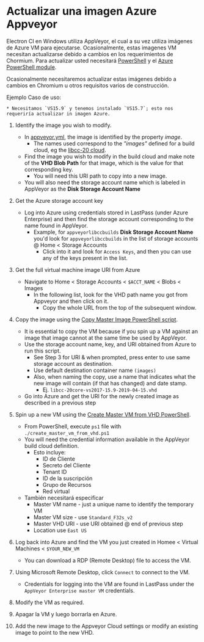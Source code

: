 # Actualizar una imagen Azure Appveyor

Electron CI en Windows utiliza AppVeyor, el cual a su vez utiliza imágenes de Azure VM para ejecutarse. Ocasionalmente, estas imagenes VM necesitan actualizarse debido a cambios en los requerimientos de Chormium. Para actualizar usted necesitará [PowerShell](https://docs.microsoft.com/en-us/powershell/scripting/install/installing-powershell?view=powershell-6) y el [Azure PowerShell module](https://docs.microsoft.com/en-us/powershell/azure/install-az-ps?view=azps-1.8.0&viewFallbackFrom=azurermps-6.13.0).

Ocasionalmente necesitaremos actualizar estas imágenes debido a cambios en Chromium u otros requisitos varios de construcción.

Ejemplo Caso de uso:

    * Necesitamos `VS15.9` y tenemos instalado `VS15.7`; esto nos requeriría actualizar in imagen Azure.
    

1. Identify the image you wish to modify.
    
    - In [appveyor.yml](https://github.com/electron/electron/blob/master/appveyor.yml), the image is identified by the property *image*. 
        - The names used correspond to the *"images"* defined for a build cloud, eg the [libcc-20 cloud](https://windows-ci.electronjs.org/build-clouds/8).
    - Find the image you wish to modify in the build cloud and make note of the **VHD Blob Path** for that image, which is the value for that corresponding key. 
        - You will need this URI path to copy into a new image.
    - You will also need the storage account name which is labeled in AppVeyor as the **Disk Storage Account Name**

2. Get the Azure storage account key
    
    - Log into Azure using credentials stored in LastPass (under Azure Enterprise) and then find the storage account corresponding to the name found in AppVeyor. 
        - Example, for `appveyorlibccbuilds` **Disk Storage Account Name** you'd look for `appveyorlibccbuilds` in the list of storage accounts @ Home < Storage Accounts 
            - Click into it and look for `Access Keys`, and then you can use any of the keys present in the list.

3. Get the full virtual machine image URI from Azure
    
    - Navigate to Home < Storage Accounts < `$ACCT_NAME` < Blobs < Images 
        - In the following list, look for the VHD path name you got from Appveyor and then click on it. 
            - Copy the whole URL from the top of the subsequent window.

4. Copy the image using the [Copy Master Image PowerShell script](https://github.com/appveyor/ci/blob/master/scripts/enterprise/copy-master-image-azure.ps1).
    
    - It is essential to copy the VM because if you spin up a VM against an image that image cannot at the same time be used by AppVeyor.
    - Use the storage account name, key, and URI obtained from Azure to run this script. 
        - See Step 3 for URI & when prompted, press enter to use same storage account as destination.
        - Use default destination container name `(images)`
        - Also, when naming the copy, use a name that indicates what the new image will contain (if that has changed) and date stamp. 
            - Ej. `libcc-20core-vs2017-15.9-2019-04-15.vhd`
    - Go into Azure and get the URI for the newly created image as described in a previous step

5. Spin up a new VM using the [Create Master VM from VHD PowerShell](https://github.com/appveyor/ci/blob/master/scripts/enterprise/create_master_vm_from_vhd.ps1).
    
    - From PowerShell, execute `ps1` file with `./create_master_vm_from_vhd.ps1`
    - You will need the credential information available in the AppVeyor build cloud definition. 
        - Esto incluye: 
            - ID de Cliente
            - Secreto del Cliente
            - Tenant ID
            - ID de la suscripción
            - Grupo de Recursos
            - Red virtual
    - También necesitará especificar 
        - Master VM name - just a unique name to identify the temporary VM
        - Master VM size - use `Standard_F32s_v2`
        - Master VHD URI - use URI obtained @ end of previous step
        - Location use `East US`

6. Log back into Azure and find the VM you just created in Homee < Virtual Machines < `$YOUR_NEW_VM`
    
    - You can download a RDP (Remote Desktop) file to access the VM.

7. Using Microsoft Remote Desktop, click `Connect` to connect to the VM.
    
    - Credentials for logging into the VM are found in LastPass under the `AppVeyor Enterprise master VM` credentials.

8. Modify the VM as required.

9. Apagar la VM y luego borrarla en Azure.

10. Add the new image to the Appveyor Cloud settings or modify an existing image to point to the new VHD.